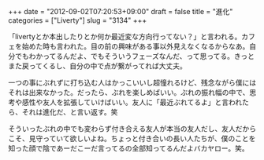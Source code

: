 +++
date = "2012-09-02T07:20:53+09:00"
draft = false
title = "進化"
categories = ["Liverty"]
slug = "3134"
+++

「livertyとか本出したりとか何か最近変な方向行ってない？」と言われる。カフェを始めた時も言われた。目の前の興味がある事以外見えなくなるからなあ。自分でもわかってるんだよ、でもそういうフェーズなんだ、って思ってる。きっとまた戻ってくるし、自分の中で点が繋がってれば大丈夫。

一つの事にぶれずに打ち込む人はかっこいいし超憧れるけど、残念ながら僕にはそれは出来なかった。だったら、ぶれを楽しめばいい。ぶれの振れ幅の中で、思考や感性や友人を拡張していけばいい。友人に「最近ぶれてるよ」と言われたら、それは進化だ、と言い返す。笑

そういったぶれの中でも変わらず付き合える友人が本当の友人だし、友人だからこそ、見守っていて欲しいよね。ちょっと付き合いの長い人たちが、僕のことを知った顔で陰であーだこーだ言ってるの全部知ってるんだよバカヤロー。笑。
